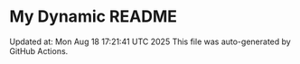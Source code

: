 # My Dynamic README
Updated at: Mon Aug 18 17:21:41 UTC 2025
This file was auto-generated by GitHub Actions.
